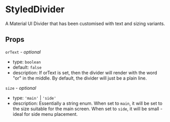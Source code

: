 # StyledDivider

A Material UI Divider that has been customised with text and sizing variants.

## Props

`orText` - _optional_

- type: `boolean`
- default: `false`
- description: If orText is set, then the divider will render with the word "or" in the middle. By default, the divider will just be a plain line.

`size` - _optional_

- type: `'main'` | `'side'`
- description: Essentially a string enum. When set to `main`, it will be set to the size suitable for the main screen. When set to `side`, it will be small - ideal for side menu placement.
